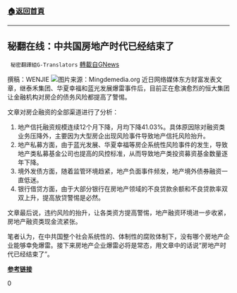 ###  [:house:返回首頁](https://github.com/ourhimalayas/txt)
---


## 秘翻在线：中共国房地产时代已经结束了
` 秘密翻譯組G-Translators` [轉載自GNews](https://gnews.org/zh-hans/1534800/)

撰稿：WENJIE
![](https://assets.gnews.org/wp-content/uploads/2021/09/Screenshot-2021-09-15-231621.jpg)图片来源：Mingdemedia.org
近日网络媒体东方财富发表文章，继泰禾集团、华夏幸福和蓝光发展爆雷事件后，目前正在愈演愈烈的恒大集团让金融机构对房企的债务风险都提高了警惕。

文章对房企融资的全部渠道进行了分析：

1. 地产信托融资规模连续12个月下降，月均下降41.03%。具体原因除对融资类业务压降外，主要因为大型房企出现风险事件导致地产信托风险抬升。
2. 地产私募方面，由于蓝光发展、华夏幸福等房企系统性风险事件的发生，导致地产类私募基金公司也提高的风控标准，从而导致地产类投资募资基金数量逐年下降。
3. 境外发债方面，随着监管环境趋紧，地产负面事件频发，地产境外债券融资一直低迷。
4. 银行借贷方面，由于大部分银行在房地产领域的不良贷款余额和不良贷款率双双上升，提高放贷警惕是必然。


文章最后说，违约风险的抬升，让各类资方提高警惕，地产融资环境进一步收紧，房地产融资类现金流紧张。

笔者认为，在中共国整个社会系统性的、体制性的腐败体制下，没有哪个房地产企业能够幸免爆雷。接下来房地产企业爆雷必将是常态，用文章中的话说“房地产时代已经结束了”。

**[参考链接](http://caifuhao.eastmoney.com/news/20210915154757997519770)**



0
